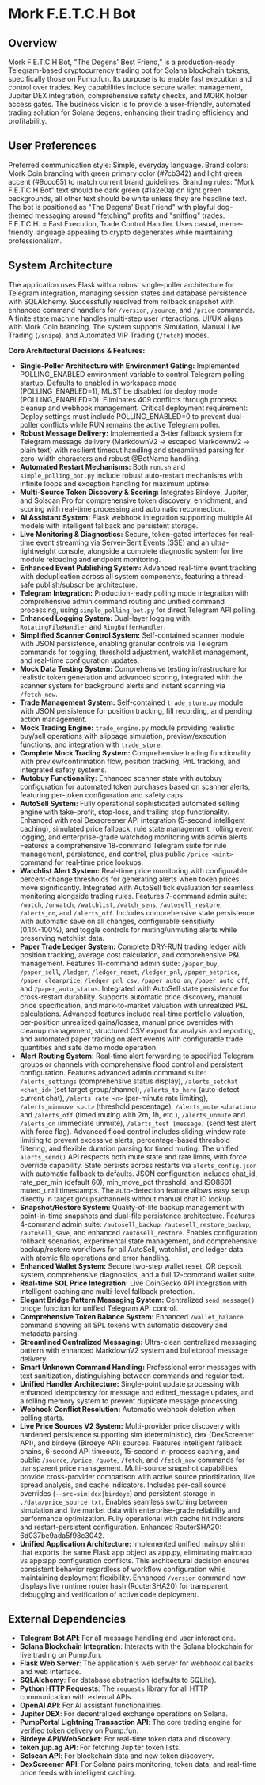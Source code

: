 # Mork F.E.T.C.H Bot

## Overview
Mork F.E.T.C.H Bot, "The Degens' Best Friend," is a production-ready Telegram-based cryptocurrency trading bot for Solana blockchain tokens, specifically those on Pump.fun. Its purpose is to enable fast execution and control over trades. Key capabilities include secure wallet management, Jupiter DEX integration, comprehensive safety checks, and MORK holder access gates. The business vision is to provide a user-friendly, automated trading solution for Solana degens, enhancing their trading efficiency and profitability.

## User Preferences
Preferred communication style: Simple, everyday language.
Brand colors: Mork Coin branding with green primary color (#7cb342) and light green accent (#9ccc65) to match current brand guidelines.
Branding rules: "Mork F.E.T.C.H Bot" text should be dark green (#1a2e0a) on light green backgrounds, all other text should be white unless they are headline text. The bot is positioned as "The Degens' Best Friend" with playful dog-themed messaging around "fetching" profits and "sniffing" trades. F.E.T.C.H. = Fast Execution, Trade Control Handler. Uses casual, meme-friendly language appealing to crypto degenerates while maintaining professionalism.

## System Architecture
The application uses Flask with a robust single-poller architecture for Telegram integration, managing session states and database persistence with SQLAlchemy. Successfully resolved from rollback snapshot with enhanced command handlers for `/version`, `/source`, and `/price` commands. A finite state machine handles multi-step user interactions. UI/UX aligns with Mork Coin branding. The system supports Simulation, Manual Live Trading (`/snipe`), and Automated VIP Trading (`/fetch`) modes.

**Core Architectural Decisions & Features:**
- **Single-Poller Architecture with Environment Gating:** Implemented POLLING_ENABLED environment variable to control Telegram polling startup. Defaults to enabled in workspace mode (POLLING_ENABLED=1), MUST be disabled for deploy mode (POLLING_ENABLED=0). Eliminates 409 conflicts through process cleanup and webhook management. Critical deployment requirement: Deploy settings must include POLLING_ENABLED=0 to prevent dual-poller conflicts while RUN remains the active Telegram poller.
- **Robust Message Delivery:** Implemented a 3-tier fallback system for Telegram message delivery (MarkdownV2 → escaped MarkdownV2 → plain text) with resilient timeout handling and streamlined parsing for zero-width characters and robust @BotName handling.
- **Automated Restart Mechanisms:** Both `run.sh` and `simple_polling_bot.py` include robust auto-restart mechanisms with infinite loops and exception handling for maximum uptime.
- **Multi-Source Token Discovery & Scoring:** Integrates Birdeye, Jupiter, and Solscan Pro for comprehensive token discovery, enrichment, and scoring with real-time processing and automatic reconnection.
- **AI Assistant System:** Flask webhook integration supporting multiple AI models with intelligent fallback and persistent storage.
- **Live Monitoring & Diagnostics:** Secure, token-gated interfaces for real-time event streaming via Server-Sent Events (SSE) and an ultra-lightweight console, alongside a complete diagnostic system for live module reloading and endpoint monitoring.
- **Enhanced Event Publishing System:** Advanced real-time event tracking with deduplication across all system components, featuring a thread-safe publish/subscribe architecture.
- **Telegram Integration:** Production-ready polling mode integration with comprehensive admin command routing and unified command processing, using `simple_polling_bot.py` for direct Telegram API polling.
- **Enhanced Logging System:** Dual-layer logging with `RotatingFileHandler` and `RingBufferHandler`.
- **Simplified Scanner Control System:** Self-contained scanner module with JSON persistence, enabling granular controls via Telegram commands for toggling, threshold adjustment, watchlist management, and real-time configuration updates.
- **Mock Data Testing System:** Comprehensive testing infrastructure for realistic token generation and advanced scoring, integrated with the scanner system for background alerts and instant scanning via `/fetch_now`.
- **Trade Management System:** Self-contained `trade_store.py` module with JSON persistence for position tracking, fill recording, and pending action management.
- **Mock Trading Engine:** `trade_engine.py` module providing realistic buy/sell operations with slippage simulation, preview/execution functions, and integration with `trade_store`.
- **Complete Mock Trading System:** Comprehensive trading functionality with preview/confirmation flow, position tracking, PnL tracking, and integrated safety systems.
- **Autobuy Functionality:** Enhanced scanner state with autobuy configuration for automated token purchases based on scanner alerts, featuring per-token configuration and safety caps.
- **AutoSell System:** Fully operational sophisticated automated selling engine with take-profit, stop-loss, and trailing stop functionality. Enhanced with real Dexscreener API integration (5-second intelligent caching), simulated price fallback, rule state management, rolling event logging, and enterprise-grade watchdog monitoring with admin alerts. Features a comprehensive 18-command Telegram suite for rule management, persistence, and control, plus public `/price <mint>` command for real-time price lookups.
- **Watchlist Alert System:** Real-time price monitoring with configurable percent-change thresholds for generating alerts when token prices move significantly. Integrated with AutoSell tick evaluation for seamless monitoring alongside trading rules. Features 7-command admin suite: `/watch`, `/unwatch`, `/watchlist`, `/watch_sens`, `/autosell_restore`, `/alerts_on`, and `/alerts_off`. Includes comprehensive state persistence with automatic save on all changes, configurable sensitivity (0.1%-100%), and toggle controls for muting/unmuting alerts while preserving watchlist data.
- **Paper Trade Ledger System:** Complete DRY-RUN trading ledger with position tracking, average cost calculation, and comprehensive P&L management. Features 11-command admin suite: `/paper_buy`, `/paper_sell`, `/ledger`, `/ledger_reset`, `/ledger_pnl`, `/paper_setprice`, `/paper_clearprice`, `/ledger_pnl_csv`, `/paper_auto_on`, `/paper_auto_off`, and `/paper_auto_status`. Integrated with AutoSell state persistence for cross-restart durability. Supports automatic price discovery, manual price specification, and mark-to-market valuation with unrealized P&L calculations. Advanced features include real-time portfolio valuation, per-position unrealized gains/losses, manual price overrides with cleanup management, structured CSV export for analysis and reporting, and automated paper trading on alert events with configurable trade quantities and safe demo mode operation.
- **Alert Routing System:** Real-time alert forwarding to specified Telegram groups or channels with comprehensive flood control and persistent configuration. Features advanced admin command suite: `/alerts_settings` (comprehensive status display), `/alerts_setchat <chat_id>` (set target group/channel), `/alerts_to_here` (auto-detect current chat), `/alerts_rate <n>` (per-minute rate limiting), `/alerts_minmove <pct>` (threshold percentage), `/alerts_mute <duration>` and `/alerts_off` (timed muting with 2m, 1h, etc.), `/alerts_unmute` and `/alerts_on` (immediate unmute), `/alerts_test [message]` (send test alert with force flag). Advanced flood control includes sliding-window rate limiting to prevent excessive alerts, percentage-based threshold filtering, and flexible duration parsing for timed muting. The unified `alerts_send()` API respects both mute state and rate limits, with force override capability. State persists across restarts via `alerts_config.json` with automatic fallback to defaults. JSON configuration includes chat_id, rate_per_min (default 60), min_move_pct threshold, and ISO8601 muted_until timestamps. The auto-detection feature allows easy setup directly in target groups/channels without manual chat ID lookup.
- **Snapshot/Restore System:** Quality-of-life backup management with point-in-time snapshots and dual-file persistence architecture. Features 4-command admin suite: `/autosell_backup`, `/autosell_restore_backup`, `/autosell_save`, and enhanced `/autosell_restore`. Enables configuration rollback scenarios, experimental state management, and comprehensive backup/restore workflows for all AutoSell, watchlist, and ledger data with atomic file operations and error handling.
- **Enhanced Wallet System:** Secure two-step wallet reset, QR deposit system, comprehensive diagnostics, and a full 12-command wallet suite.
- **Real-time SOL Price Integration:** Live CoinGecko API integration with intelligent caching and multi-level fallback protection.
- **Elegant Bridge Pattern Messaging System:** Centralized `send_message()` bridge function for unified Telegram API control.
- **Comprehensive Token Balance System:** Enhanced `/wallet_balance` command showing all SPL tokens with automatic discovery and metadata parsing.
- **Streamlined Centralized Messaging:** Ultra-clean centralized messaging pattern with enhanced MarkdownV2 system and bulletproof message delivery.
- **Smart Unknown Command Handling:** Professional error messages with text sanitization, distinguishing between commands and regular text.
- **Unified Handler Architecture:** Single-point update processing with enhanced idempotency for message and edited_message updates, and a rolling memory system to prevent duplicate message processing.
- **Webhook Conflict Resolution:** Automatic webhook deletion when polling starts.
- **Live Price Sources V2 System:** Multi-provider price discovery with hardened persistence supporting sim (deterministic), dex (DexScreener API), and birdeye (Birdeye API) sources. Features intelligent fallback chains, 6-second API timeouts, 15-second in-process caching, and public `/source`, `/price`, `/quote`, `/fetch`, and `/fetch_now` commands for transparent price management. Multi-source snapshot capabilities provide cross-provider comparison with active source prioritization, live spread analysis, and cache indicators. Includes per-call source overrides (`--src=sim|dex|birdeye`) and persistent storage in `./data/price_source.txt`. Enables seamless switching between simulation and live market data with enterprise-grade reliability and performance optimization. Fully operational with cache hit indicators and restart-persistent configuration. Enhanced RouterSHA20: 6d037be9ada5f98c3042.
- **Unified Application Architecture:** Implemented unified main.py shim that exports the same Flask app object as app.py, eliminating main:app vs app:app configuration conflicts. This architectural decision ensures consistent behavior regardless of workflow configuration while maintaining deployment flexibility. Enhanced `/version` command now displays live runtime router hash (RouterSHA20) for transparent debugging and verification of active code deployment.

## External Dependencies
- **Telegram Bot API**: For all message handling and user interactions.
- **Solana Blockchain Integration**: Interacts with the Solana blockchain for live trading on Pump.fun.
- **Flask Web Server**: The application's web server for webhook callbacks and web interface.
- **SQLAlchemy**: For database abstraction (defaults to SQLite).
- **Python HTTP Requests**: The `requests` library for all HTTP communication with external APIs.
- **OpenAI API**: For AI assistant functionalities.
- **Jupiter DEX**: For decentralized exchange operations on Solana.
- **PumpPortal Lightning Transaction API**: The core trading engine for verified token delivery on Pump.fun.
- **Birdeye API/WebSocket**: For real-time token data and discovery.
- **token.jup.ag API**: For fetching Jupiter token lists.
- **Solscan API**: For blockchain data and new token discovery.
- **DexScreener API**: For Solana pairs monitoring, token data, and real-time price feeds with intelligent caching.